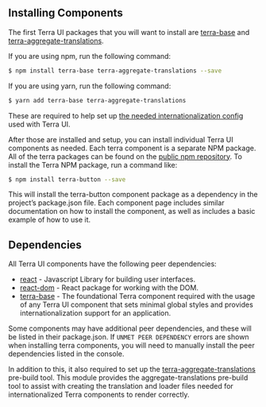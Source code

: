 ## Installing Components

The first Terra UI packages that you will want to install are [terra-base](https://engineering.cerner.com/terra-ui/#/components/terra-base/base/base) and [terra-aggregate-translations](https://github.com/cerner/terra-aggregate-translations).

If you are using npm, run the following command:
```bash
$ npm install terra-base terra-aggregate-translations --save
```

If you are using yarn, run the following command:
```bash
$ yarn add terra-base terra-aggregate-translations
```

These are required to help set up [the needed internationalization config](https://engineering.cerner.com/terra-ui/#/getting-started/terra-ui/internationalization/internationalization-intro) used with Terra UI.

After those are installed and setup, you can install individual Terra UI components as needed. Each terra component is a separate NPM package. All of the terra packages can be found on the [public npm repository](https://www.npmjs.com/browse/keyword/Terra). To install the Terra NPM package, run a command like:

```bash
$ npm install terra-button --save
```

This will install the terra-button component package as a dependency in the project’s package.json file. Each component page includes similar documentation on how to install the component, as well as includes a basic example of how to use it.

## Dependencies
All Terra UI components have the following peer dependencies:

- [react](https://reactjs.org/docs/react-api.html#overview) - Javascript Library for building user interfaces.
- [react-dom](https://reactjs.org/docs/react-dom.html#overview) - React package for working with the DOM.
- [terra-base](https://engineering.cerner.com/terra-ui/#/components/terra-base/base/base) - The foundational Terra component required with the usage of any Terra UI component that sets minimal global styles and provides internationalization support for an application.

Some components may have additional peer dependencies, and these will be listed in their package.json. If `UNMET PEER DEPENDENCY` errors are shown when installing terra components, you will need to manually install the peer dependencies listed in the console.

In addition to this, it also required to set up the [terra-aggregate-translations](https://github.com/cerner/terra-aggregate-translations) pre-build tool. This module provides the aggregate-translations pre-build tool to assist with creating the translation and loader files needed for internationalized Terra components to render correctly.
